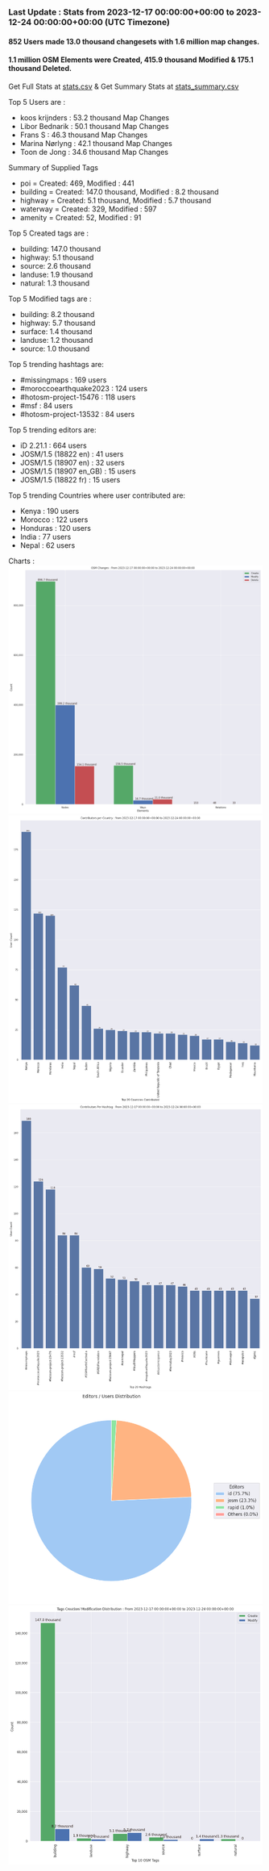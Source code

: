 ### Last Update : Stats from 2023-12-17 00:00:00+00:00 to 2023-12-24 00:00:00+00:00 (UTC Timezone)

#### 852 Users made 13.0 thousand changesets with 1.6 million map changes.
#### 1.1 million OSM Elements were Created, 415.9 thousand Modified & 175.1 thousand Deleted.
Get Full Stats at [stats.csv](/stats/hotosm/Weekly/stats.csv)
 & Get Summary Stats at [stats_summary.csv](/stats/hotosm/Weekly/stats_summary.csv)

Top 5 Users are : 
- koos krijnders : 53.2 thousand Map Changes
- Libor Bednarik : 50.1 thousand Map Changes
- Frans S : 46.3 thousand Map Changes
- Marina Nørlyng : 42.1 thousand Map Changes
- Toon de Jong : 34.6 thousand Map Changes

Summary of Supplied Tags
- poi = Created: 469, Modified : 441
- building = Created: 147.0 thousand, Modified : 8.2 thousand
- highway = Created: 5.1 thousand, Modified : 5.7 thousand
- waterway = Created: 329, Modified : 597
- amenity = Created: 52, Modified : 91


Top 5 Created tags are :
- building: 147.0 thousand
- highway: 5.1 thousand
- source: 2.6 thousand
- landuse: 1.9 thousand
- natural: 1.3 thousand


Top 5 Modified tags are :
- building: 8.2 thousand
- highway: 5.7 thousand
- surface: 1.4 thousand
- landuse: 1.2 thousand
- source: 1.0 thousand


Top 5 trending hashtags are:
- #missingmaps : 169 users
- #moroccoearthquake2023 : 124 users
- #hotosm-project-15476 : 118 users
- #msf : 84 users
- #hotosm-project-13532 : 84 users


Top 5 trending editors are:
- iD 2.21.1 : 664 users
- JOSM/1.5 (18822 en) : 41 users
- JOSM/1.5 (18907 en) : 32 users
- JOSM/1.5 (18907 en_GB) : 15 users
- JOSM/1.5 (18822 fr) : 15 users


Top 5 trending Countries where user contributed are:
- Kenya : 190 users
- Morocco : 122 users
- Honduras : 120 users
- India : 77 users
- Nepal : 62 users


 Charts : 
![Alt text](./stats_osm_changes.png) 
![Alt text](./stats_users_per_country.png) 
![Alt text](./stats_users_per_hashtag.png) 
![Alt text](./stats_editors_pie_chart.png) 
![Alt text](./stats_tags.png) 
